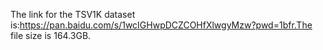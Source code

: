 The link for the TSV1K dataset is:https://pan.baidu.com/s/1wcIGHwpDCZCOHfXlwgyMzw?pwd=1bfr.The file size is 164.3GB.
